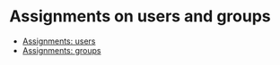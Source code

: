 # Assignments on users and groups
* [Assignments: users](./09_usersandgroups/exercises/users/99_exercises.md)
* [Assignments: groups](./09_usersandgroups/exercises/groups/99_exercises.md)
